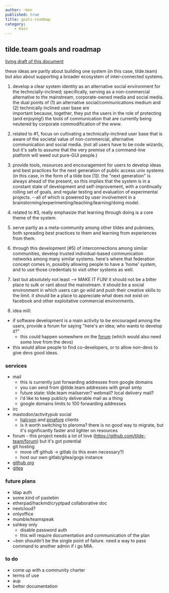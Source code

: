 ```yaml
---
author: ~ben
published: true
title: goals-roadmap
category: 
    - main
---
```


## tilde.team goals and roadmap

[living draft of this document](https://pad.bhh.sh/jXjvg16TSOSuQn3mDOVDBg?both)

these ideas are partly about building one system (in this case, tilde.team) but also about supporting a 
broader ecosystem of inter-connected systems.

1. develop a clear system identity as an alternative social environment for the techncially-inclined; 
specifically, serving as a non-commercial alternative to the mainstream, corporate-owned media and social media. 
the dual points of (1) an alternative social/communications medium and (2) technically inclined user base are  
important because, together, they put the users in the role of protecting (and enjoying!) the tools of 
communication that are currently being neutered by corporate commodification of the www.

2. related to #1, focus on cultivating a technically-inclined user base that is aware of the societal value of 
non-commercial, alternative communication and social media. (not all users have to be code wizards, but it's safe 
to assume that the very premise of a command-line platform will weed out pure-GUI people.)

3. provide tools, resources and encouragement for users to develop ideas and best practices for the next 
generation of public access unix systems (in this case, in the form of a tilde box [1]).  the "next generation" is 
always ahead of the present, so this implies that the system is in a constant state of development and 
self-improvement, with a continually rolling set of goals, and regular testing and evaluation of experimental 
projects. --all of which is powered by user involvement in a brainstorming/experimenting/teaching/learning/doing 
model.

4. related to #3, really emphasize that learning through doing is a core theme of the system.

5. serve partly as a meta-community among other tildes and pubnixes, both spreading best practices to them and 
learning from experiences from them.

6. through this development (#5) of interconnections among similar communities, develop trusted individual-based 
communication networks among many similar systems. here's where that federation concept comes in, possibly 
allowing people to have a 'home' system, and to use those credentials to visit other systems as well.

7. last but absolutely not least --> MAKE IT FUN!  it should not be a bitter place to sulk or rant about the
mainstream. it should be a social environment in which users can go wild and push their creative skills to the 
limit. it should be a place to appreciate what does not exist on facebook and other exploitative commercial 
environments.

8. idea mill:
* if software development is a main activity to be encouraged among the users, provide a forum for saying "here's an idea; who wants to develop it?"
    * this could happen somewhere on the [forum](https://forum.tilde.team) (which would also need some love from the devs)
* this would allow people to find co-developers, or to allow non-devs to give devs good ideas.


### services

* mail
    - this is currently just forwarding addresses from google domains
    - you can send from @tilde.team addresses with gmail smtp
    - future state: tilde.team mailserver? webmail? local delivery mail?
    - i'd like to keep publicly deliverable mail as a thing
    - google domains limits to 100 forwarding addresses
* irc
* mastodon/activitypub social
    - [halcyon](https://halcyon.tilde.team) and [pinafore](https://pinafore.bhh.sh) clients
    - is it worth switching to pleroma? there is no good way to migrate, but it's significantly faster and lighter on resources
* forum - this project needs a lot of love (https://github.com/tilde-team/forum) but it's got potential
* git hosting
    - move off github -> gitlab (is this even necessary?)
    - host our own gitlab/gitea/gogs instance
* [github org](https://github.com/tilde-team)
* [gitea](https://git.tilde.team)


### future plans

* ldap auth
* some kind of pastebin
* etherpad/hackmd/cryptpad collaborative doc
* nextcloud?
* onlyoffice
* mumble/teamspeak
* sshkey only
    * disable password auth
    * this will require documentation and communication of the plan
* ~ben shouldn't be the single point of failure. need a way to pass command to another admin if i go MIA.


### to do

* come up with a community charter
* terms of use
* aup
* better documentation
